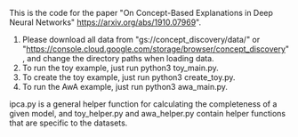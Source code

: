 This is the code for the paper "On Concept-Based Explanations in Deep Neural
Networks" https://arxiv.org/abs/1910.07969".

1.  Please download all data from "gs://concept_discovery/data/" or
    "https://console.cloud.google.com/storage/browser/concept_discovery", and
    change the directory paths when loading data.
2.  To run the toy example, just run python3 toy_main.py.
3.  To create the toy example, just run python3 create_toy.py.
4.  To run the AwA example, just run python3 awa_main.py.

ipca.py is a general helper function for calculating the completeness of a given
model, and toy_helper.py and awa_helper.py contain helper functions that are
specific to the datasets.
